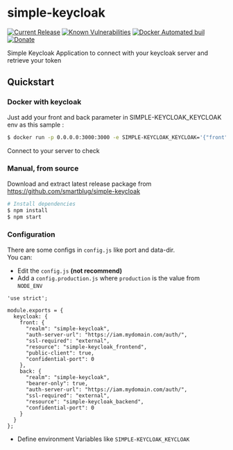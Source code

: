 # simple-keycloak

[![Current Release](https://img.shields.io/github/release/SmartBlug/simple-keycloak.svg)](https://github.com/SmartBlug/simple-keycloak/releases)
[![Known Vulnerabilities](https://snyk.io/test/github/SmartBlug/simple-keycloak/badge.svg)](https://snyk.io/test/github/SmartBlug/simple-keycloak)
[![Docker Automated buil](https://img.shields.io/docker/automated/SmartBlug/simple-keycloak.svg)](https://hub.docker.com/r/smartblug/simple-keycloak)
[![Donate](https://img.shields.io/badge/Donate-PayPal-green.svg)](https://www.paypal.com/cgi-bin/webscr?cmd=_donations&business=Patrick%40Bouffel.com&item_name=simple-keycloak&currency_code=EUR&source=url)

Simple Keycloak Application to connect with your keycloak server and retrieve your token

## Quickstart

### Docker with keycloak
Just add your front and back parameter in SIMPLE-KEYCLOAK_KEYCLOAK env as this sample :
```bash
$ docker run -p 0.0.0.0:3000:3000 -e SIMPLE-KEYCLOAK_KEYCLOAK='{"front":{"realm":"simple-keycloak","auth-server-url":"http://localhost:8080/auth","ssl-required":"external","resource":"simple-keycloak_frontend","public-client":true,"confidential-port":0},"back":{"realm":"simple-keycloak","bearer-only":true,"auth-server-url":"http://localhost:8080/auth","ssl-required":"external","resource":"simple-keycloak_backend","confidential-port":0}}' smartblug/simple-keycloak
```
Connect to your server to check

### Manual, from source

Download and extract latest release package from https://github.com/smartblug/simple-keycloak

```bash
# Install dependencies
$ npm install
$ npm start
```

### Configuration

There are some configs in `config.js` like port and data-dir.  
You can:
* Edit the `config.js` **(not recommend)**
* Add a `config.production.js` where `production` is the value from `NODE_ENV`
  
```
'use strict';

module.exports = {
  keycloak: {
    front: {
      "realm": "simple-keycloak",
      "auth-server-url": "https://iam.mydomain.com/auth/",
      "ssl-required": "external",
      "resource": "simple-keycloak_frontend",
      "public-client": true,
      "confidential-port": 0
    },
    back: {
      "realm": "simple-keycloak",
      "bearer-only": true,
      "auth-server-url": "https://iam.mydomain.com/auth/",
      "ssl-required": "external",
      "resource": "simple-keycloak_backend",
      "confidential-port": 0
    }
  }
};
```

* Define environment Variables like `SIMPLE-KEYCLOAK_KEYCLOAK`
